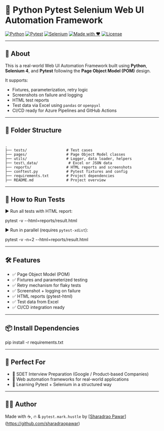 
 # 🧪 Python Pytest Selenium Web UI Automation Framework

[![Python](https://img.shields.io/badge/Python-3.10-blue?logo=python)](https://www.python.org/)
[![Pytest](https://img.shields.io/badge/Tested_with-Pytest-yellow?logo=pytest)](https://docs.pytest.org/)
[![Selenium](https://img.shields.io/badge/Selenium-4-brightgreen?logo=selenium)](https://www.selenium.dev/)
[![Made with ❤️](https://img.shields.io/badge/Made%20with-%E2%9D%A4-red)](#)
[![License](https://img.shields.io/badge/license-MIT-lightgrey)](LICENSE)

---

## 📌 About

This is a real-world Web UI Automation Framework built using **Python**, **Selenium 4**, and **Pytest** following the **Page Object Model (POM)** design.

It supports:

- Fixtures, parameterization, retry logic
- Screenshots on failure and logging
- HTML test reports
- Test data via Excel using `pandas` or `openpyxl`
- CI/CD ready for Azure Pipelines and GitHub Actions

---

## 📁 Folder Structure

```

.
├── tests/                  # Test cases
├── pages/                  # Page Object Model classes
├── utils/                  # Logger, data loader, helpers
├── test\_data/              # Excel or JSON data
├── reports/                # HTML reports and screenshots
├── conftest.py             # Pytest fixtures and config
├── requirements.txt        # Project dependencies
├── README.md               # Project overview

````

---

## 🚀 How to Run Tests

▶️ Run all tests with HTML report:


pytest -v --html=reports/result.html


▶️ Run in parallel (requires `pytest-xdist`):

pytest -v -n=2 --html=reports/result.html


---

## 🛠 Features

* ✅ Page Object Model (POM)
* ✅ Fixtures and parameterized testing
* ✅ Retry mechanism for flaky tests
* ✅ Screenshot + logging on failure
* ✅ HTML reports (pytest-html)
* ✅ Test data from Excel
* ✅ CI/CD integration ready

---

## 📦 Install Dependencies


pip install -r requirements.txt


---

## 🎯 Perfect For

* 🔹 SDET Interview Preparation (Google / Product-based Companies)
* 🔹 Web automation frameworks for real-world applications
* 🔹 Learning Pytest + Selenium in a structured way

---

## 🙋‍♂️ Author

Made with ☕, 🔥 & `pytest.mark.hustle` by [[Sharadrao Pawar](https://github.com/sharadraopawar)](https://github.com/sharadraopawar)





